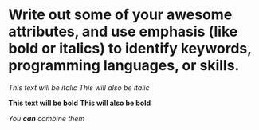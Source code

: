  # Write out some of your awesome attributes, and use emphasis (like bold or italics) to identify keywords, programming languages, or skills. 
 
 *This text will be italic*
_This will also be italic_

**This text will be bold**
__This will also be bold__

_You **can** combine them_ 
